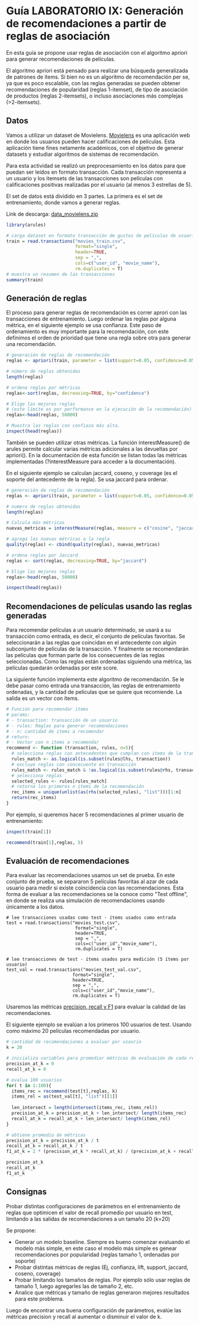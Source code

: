# Guía LABORATORIO IX: Generación de recomendaciones a partir de reglas de asociación

En esta guía se propone usar reglas de asociación con el algoritmo apriori para generar recomendaciones de películas.

El algoritmo apriori está pensado para realizar una búsqueda generalizada de patrones de ítems. Si bien
no es un algoritmo de recomendación per se, ya que es poco escalable, con las reglas generadas se pueden obtener recomendaciones
de  popularidad (reglas 1-itemset), de tipo de asociación de productos (reglas 2-itemsets), o incluso asociaciones más complejas
(>2-itemsets).

## Datos

Vamos a utilizar un dataset de Movielens. [Movielens](https://movielens.org/) es una aplicación web en donde los usuarios pueden hacer calificaciones de películas.
Esta aplicación tiene fines netamente académicos, con el objetivo de generar datasets y estudiar algoritmos de sistemas de recomendación.

Para esta actividad se realizó un preprocesamiento en los datos para que puedan ser leídos en formato transacción.
Cada transacción representa a un usuario y los itemsets de las transacciones son películas con calificaciones positivas realizadas por el usuario (al menos 3 estrellas de 5).

El set de datos está dividido en 3 partes. La primera es el set de entrenamiento, donde vamos a generar reglas.

Link de descarga: [data_movielens.zip](https://github.com/dmuba/dmuba.github.io/raw/master/Practicos/guias/datasets/data_movielens.zip)

```R
library(arules)

# carga dataset en formato transacción de gustos de películas de usuarios.  
train = read.transactions("movies_train.csv",
                          format="single", 
                          header=TRUE,
                          sep = ",",
                          cols=c("user_id", "movie_name"),
                          rm.duplicates = T)
# muestra un resumen de las transacciones
summary(train)
```

## Generación de reglas

El proceso para generar reglas de recomendación es correr aprori con las transacciones de entrenamiento.
Luego ordenar las reglas por alguna métrica, en el siguiente ejemplo se usa confianza. Este paso de ordenamiento
es muy importante para la recomendación, con este definimos el orden de prioridad que tiene una regla sobre otra
para generar una recomendación.

```R
# generación de reglas de recomendación
reglas <- apriori(train, parameter = list(support=0.05, confidence=0.05, target = "rules", minlen=1, maxlen=2))

# número de reglas obtenidas
length(reglas)

# ordena reglas por métricas
reglas<-sort(reglas, decreasing=TRUE, by="confidence")

# Elige las mejores reglas
# (este límite es por performance en la ejecución de la recomendación)
reglas<-head(reglas, 50000)

# Muestra las reglas con confiaza más alta.
inspect(head(reglas))
```

También se pueden utilizar otras métricas. La función interestMeasure() de arules permite calcular varias
métricas adicionales a las devueltas por apriori(). En la documentación de esta función se listan todas las métricas
implementadas (?interestMeasure para acceder a la documentación).

En el siguiente ejemplo se calculan jaccard, coseno, y coverage (es el soporte del antecedente de la regla). Se usa jaccard para ordenar.

```R
# generación de reglas de recomendación
reglas <- apriori(train, parameter = list(support=0.05, confidence=0.05, target = "rules", minlen=1, maxlen=2))

# numero de reglas obtenidas
length(reglas)

# Calcula más métricas
nuevas_metricas = interestMeasure(reglas, measure = c("cosine", "jaccard", "coverage"), transactions = train)

# agrega las nuevas métricas a la regla
quality(reglas) <- cbind(quality(reglas), nuevas_metricas)

# ordena reglas por Jaccard
reglas <- sort(reglas, decreasing=TRUE, by="jaccard")

# Elige las mejores reglas
reglas<-head(reglas, 50000)

inspect(head(reglas))

```

## Recomendaciones de películas usando las reglas generadas

Para recomendar películas a un usuario determinado, se usará a su transacción como entrada, es decir, el conjunto de
películas favoritas. Se seleccionarán a las reglas que coincidan en el antecedente con algún subconjunto de
películas de la transacción. Y finalmente se recomendarán las películas que forman parte de los consecuentes de las reglas
seleccionadas. Como las reglas están ordenadas siguiendo una métrica, las películas quedarán ordenadas por este score.

La siguiente función implementa este algoritmo de recomendación. Se le debe pasar como entrada una transacción,
las reglas de entrenamiento ordenadas, y la cantidad de películas que se quiere que recomiende. La salida es un
vector con ítems.

```R
# Función para recomendar items
# params:
# - transaction: transacción de un usuario
# - rules: Reglas para generar recomendaciones
# - n: cantidad de items a recomendar
# return:
# - Vector con n items a recomendar
recommend <- function (transaction, rules, n=5){
  # selecciona reglas con antecedentes que cumplan con items de la transacción
  rules_match <- as.logical(is.subset(rules@lhs, transaction))
  # excluye reglas con concecuente en transacción
  rules_match <- rules_match & !as.logical(is.subset(rules@rhs, transaction))
  # selecciona reglas
  selected_rules <- rules[rules_match]
  # retorna los primeros n items de la recomendación
  rec_items = unique(unlist(as(rhs(selected_rules), "list")))[1:n]
  return(rec_items)
}

```

Por ejemplo, si queremos hacer 5 recomendaciones al primer usuario de entrenamiento:

```R
inspect(train[1])

recommend(train[1],reglas, 5)
```

## Evaluación de recomendaciones

Para evaluar las recomendaciones usamos un set de prueba. En este conjunto de prueba, se separaron 5 películas favoritas
al azar de cada usuario para medir si existe coincidencia con las recomendaciones. Esta forma de evaluar a las recomendaciones
se la conoce como "Test offline", en donde se realiza una simulación de recomendaciones usando únicamente a los datos.

```
# lee transacciones usadas como test - ítems usados como entrada
test = read.transactions("movies_test.csv",
                          format="single", 
                          header=TRUE,
                          sep = ",",
                          cols=c("user_id","movie_name"),
                          rm.duplicates = T)

# lee transacciones de test - ítems usados para medición (5 ítems por usuario)
test_val = read.transactions("movies_test_val.csv",
                         format="single", 
                         header=TRUE,
                         sep = ",",
                         cols=c("user_id","movie_name"),
                         rm.duplicates = T)

```

Usaremos las métricas [precision, recall y F1](https://en.wikipedia.org/wiki/Precision_and_recall)
para evaluar la calidad de las recomendaciones.

El siguiente ejemplo se evalúan a los primeros 100 usuarios de test. Usando como máximo 20 películas recomendadas por usuario.

```R
# cantidad de recomendaciones a evaluar por usaurio
k = 20

# inicializa variables para promediar métricas de evaluación de cada recomendación.
precision_at_k = 0
recall_at_k = 0

# evalua 100 usuarios
for( t in 1:100){ 
  items_rec = recommend(test[t],reglas, k)
  items_rel = as(test_val[t], "list")[[1]]
  
  len_intersect = length(intersect(items_rec, items_rel))
  precision_at_k = precision_at_k + len_intersect/ length(items_rec)
  recall_at_k = recall_at_k + len_intersect/ length(items_rel)
}

# obtiene promedio de métricas
precision_at_k = precision_at_k / t
recall_at_k = recall_at_k / t
f1_at_k = 2 * (precision_at_k * recall_at_k) / (precision_at_k + recall_at_k) 

precision_at_k
recall_at_k
f1_at_k
```

## Consignas

Probar distintas configuraciones de parámetros en el entrenamiento de reglas que optimicen el valor de recall promedio por usuario en test, limitando a las salidas de recomendaciones a un tamaño 20 (k=20) 

Se propone:
- Generar un modelo baseline. Siempre es bueno comenzar evaluando el modelo más simple, en este caso el modelo más simple es genear recomendaciones por popularidad (reglas tamaño 1, ordenadas por soporte)  
- Probar distintas métricas de reglas (Ej, confianza, lift, support, jaccard, coseno, coverage)
- Probar limitando los tamaños de reglas. Por ejemplo sólo usar reglas de tamaño 1, luego agregarles las de tamaño 2, etc.
- Analice que métricas y tamaño de reglas generaron mejores resultados para este problema.

Luego de encontrar una buena configuración de parámetros, evalúe las métricas precision y recall al aumentar o disminuir el valor de k.



